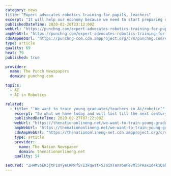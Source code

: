 ```yaml
---
category: news
title: "Expert advocates robotics training for pupils, teachers"
excerpt: "It will help our economy because we need to start preparing our pupils for the future ... He said, “Whether we are ready or not, the fourth industrial revolution which is about AI robotics is about to stay. it is better we key into it and I think we have started at the right place, which is to educate the pupils in primary and secondary ..."
publishedDateTime: 2020-02-20T23:12:00Z
webUrl: "https://punchng.com/expert-advocates-robotics-training-for-pupils-teachers/"
ampWebUrl: "https://punchng.com/expert-advocates-robotics-training-for-pupils-teachers/amp/"
cdnAmpWebUrl: "https://punchng-com.cdn.ampproject.org/c/s/punchng.com/expert-advocates-robotics-training-for-pupils-teachers/amp/"
type: article
quality: 69
heat: 79
published: true

provider:
  name: The Punch Newspapers
  domain: punchng.com

topics:
  - AI
  - AI in Robotics

related:
  - title: "‘We want to train young graduates/teachers in Ai/robotic’"
    excerpt: "So what we have today and will last till the next century is AI/Robotics. “The world has moved from industrial revolution 3 which ... However, In Africa, Bredhub stands stronger as vehicle to create this awareness; and we need to start with the children.” The firm’s General Manager Christian Chime, said the training which holds at Federal ..."
    publishedDateTime: 2020-02-27T07:22:00Z
    webUrl: "https://thenationonlineng.net/we-want-to-train-young-graduates-teachers-in-ai-robotic/"
    ampWebUrl: "https://thenationonlineng.net/we-want-to-train-young-graduates-teachers-in-ai-robotic/amp/"
    cdnAmpWebUrl: "https://thenationonlineng-net.cdn.ampproject.org/c/s/thenationonlineng.net/we-want-to-train-young-graduates-teachers-in-ai-robotic/amp/"
    type: article
    provider:
      name: The Nation Newspaper
      domain: thenationonlineng.net
    quality: 54

secured: "ZH4Mv6EK5jtP1UYyeCKMxfS/I3kqwst+5JaiXTana6ePevMl5PAax1d4k1Qab2Ev5zKHja+YxRLKYTYDvWt+kE5RRBdxrmtqH6fJQwFtjZywmAfKno68UrQ51Nh7O3MXZGUseEjZMVFQvjZbwCegzf82OOP5tHMrp77D7ljL6AB3YyDlcN0WJqn7dW7nr3W3oSNRgj7mINUuIo/um/DTtIsUgsZapf8m1bT71JaUZzutde5M61Rn3fI7T6/zGPstDzFNgz2yXXdPvGvqgmYlVzKvWztIxoJdVjsy0jVCo9L0toMBBMB0DJD75kgcle9bgYvikNerdu+4Uu8vtx9l+l4UsvCBYUrujKMQ3aJZ40EWmHvc13d9kpevu6lc48PrQqpGaproMX0tfQNWjx3zZvyVe/1wwQntKk0LkjsnrRCZ1fD3PNG8o+OECvsBCrhug9UXBgEobFqjqEgJ5ycH0hE7NLebabXxsAKGRqWgv0w=;cojsTwrWcO2SSJ8ST7qNqg=="
---
```


